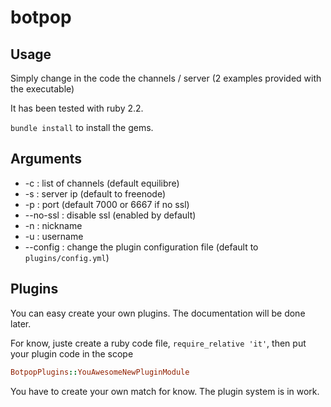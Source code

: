 # botpop

## Usage

Simply change in the code the channels / server (2 examples provided with the executable)

It has been tested with ruby 2.2.

``bundle install`` to install the gems.


## Arguments

- -c : list of channels (default equilibre)
- -s : server ip (default to freenode)
- -p : port (default 7000 or 6667 if no ssl)
- --no-ssl : disable ssl (enabled by default)
- -n : nickname
- -u : username
- --config : change the plugin configuration file (default to ``plugins/config.yml``)

## Plugins

You can easy create your own plugins. The documentation will be done later.

For know, juste create a ruby code file, ``require_relative 'it'``, then put your plugin code in the scope
```ruby
BotpopPlugins::YouAwesomeNewPluginModule
```
You have to create your own match for know. The plugin system is in work.
